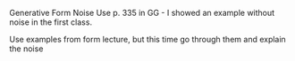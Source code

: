 Generative Form
Noise
Use p. 335 in GG - I showed an example without noise in the first class.

Use examples from form lecture, but this time go through them and explain the noise